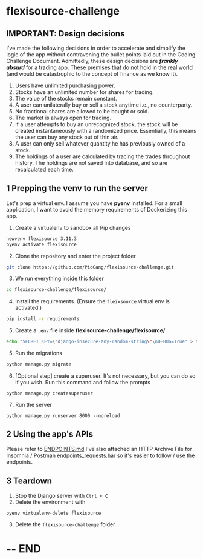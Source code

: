 # flexisource-challenge

## IMPORTANT: Design decisions
I've made the following decisions in order to accelerate and simplify the logic
of the app without contravening the bullet points laid out in the Coding Challenge
Document. Admittedly, these design decisions are ***frankly absurd*** for a
trading app. These premises that do not hold in the real world (and would be
catastrophic to the concept of finance as we know it).

1. Users have unlimited purchasing power.
2. Stocks have an unlimited number for shares for trading.
3. The value of the stocks remain constant.
4. A user can unilaterally buy or sell a stock anytime i.e., no counterparty.
5. No fractional shares are allowed to be bought or sold.
6. The market is always open for trading.
7. If a user attempts to buy an unrecognized stock, the stock will be created instantaneously with a randomized price. Essentially, this means the user can buy any stock out of thin air.
8. A user can only sell whatever quantity he has previously owned of a stock.
9. The holdings of a user are calculated by tracing the trades throughout history. The holdings are not saved into database, and so are recalculated each time.


## 1 Prepping the venv to run the server
Let's prep a virtual env. I assume you have **pyenv** installed.
For a small application, I want to avoid the memory requirements of Dockerizing
this app.

1. Create a virtualenv to sandbox all Pip changes
```bash
newvenv flexisource 3.11.3
pyenv activate flexisource
```

2. Clone the repository and enter the project folder
```bash
git clone https://github.com/PioCang/flexisource-challenge.git
```

3. We run everything inside this folder
```bash
cd flexisource-challenge/flexisource/
```

4. Install the requirements. (Ensure the `fleixsource` virtual env is activated.)
```bash
pip install -r requirements
```

5. Create a `.env` file inside **flexisource-challenge/flexisource/**
```bash
echo "SECRET_KEY=\"django-insecure-any-random-string\"\nDEBUG=True" > test
```

5. Run the migrations
```bash
python manage.py migrate
```

6. [Optional step] create a superuser. It's not necessary, but you can do so if you wish.
Run this command and follow the prompts
```
python manage.py createsuperuser
```

7. Run the server
```
python manage.py runserver 8000 --noreload
```


## 2 Using the app's APIs
Please refer to [ENDPOINTS.md](./ENDPOINTS.md)
I've also attached an HTTP Archive File for Insomnia / Postman [endpoints_requests.har](endpoints_requests.har) so it's easier to follow / use the endpoints.


## 3 Teardown
1. Stop the Django server with `Ctrl + C`
2. Delete the environment with
```
pyenv virtualenv-delete flexisource
```
3. Delete the `flexisource-challenge` folder

# -- END
